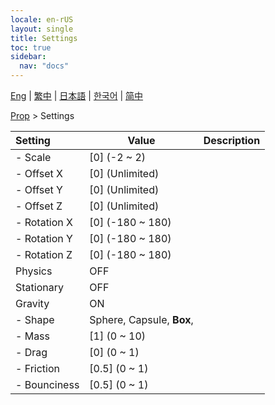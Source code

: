 ```yaml
---
locale: en-rUS
layout: single
title: Settings
toc: true
sidebar:
  nav: "docs"
---
```

[Eng](/dancexr/menu/2025.4/prop/settings) | [繁中](/tw/dancexr/menu/2025.4/prop/settings) | [日本語](/jp/dancexr/menu/2025.4/prop/settings) | [한국어](/kr/dancexr/menu/2025.4/prop/settings) | [简中](/zh/dancexr/menu/2025.4/prop/settings)

[Prop](../menu#Prop) > Settings



| Setting | Value | Description |
| :--- | --- | :--- |
|- Scale | [0] (-2 ~ 2) | 
|- Offset X | [0] (Unlimited) | 
|- Offset Y | [0] (Unlimited) | 
|- Offset Z | [0] (Unlimited) | 
|- Rotation X | [0] (-180 ~ 180) | 
|- Rotation Y | [0] (-180 ~ 180) | 
|- Rotation Z | [0] (-180 ~ 180) | 
| Physics | OFF | 
| Stationary | OFF | 
| Gravity | ON | 
|- Shape | Sphere, Capsule, **Box**,  | 
|- Mass | [1] (0 ~ 10) | 
|- Drag | [0] (0 ~ 1) | 
|- Friction | [0.5] (0 ~ 1) | 
|- Bounciness | [0.5] (0 ~ 1) | 
